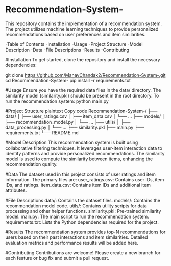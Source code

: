 # Recommendation-System-

This repository contains the implementation of a recommendation system. The project utilizes machine learning techniques to provide personalized recommendations based on user preferences and item similarities.

-Table of Contents
-Installation
-Usage
-Project Structure
-Model Description
-Data
-File Descriptions
-Results
-Contributing

#Installation
To get started, clone the repository and install the necessary dependencies:

git clone https://github.com/ManavChandak2/Recommendation-System-.git
cd Recommendation-System-
pip install -r requirements.txt

#Usage
Ensure you have the required data files in the data/ directory.
The similarity model (similarity.pkl) should be present in the root directory.
To run the recommendation system:
python main.py

#Project Structure
plaintext
Copy code
Recommendation-System-/
├── data/
│   ├── user_ratings.csv
│   ├── item_data.csv
│   └── ...
├── models/
│   ├── recommendation_model.py
│   └── ...
├── utils/
│   ├── data_processing.py
│   └── ...
├── similarity.pkl
├── main.py
├── requirements.txt
└── README.md

#Model Description
This recommendation system is built using collaborative filtering techniques. It leverages user-item interaction data to identify patterns and provide personalized recommendations. The similarity model is used to compute the similarity between items, enhancing the recommendation quality.

#Data
The dataset used in this project consists of user ratings and item information. The primary files are:
user_ratings.csv: Contains user IDs, item IDs, and ratings.
item_data.csv: Contains item IDs and additional item attributes.

#File Descriptions
data/: Contains the dataset files.
models/: Contains the recommendation model code.
utils/: Contains utility scripts for data processing and other helper functions.
similarity.pkl: Pre-trained similarity model.
main.py: The main script to run the recommendation system.
requirements.txt: Lists the Python dependencies required for the project.

#Results
The recommendation system provides top-N recommendations for users based on their past interactions and item similarities. Detailed evaluation metrics and performance results will be added here.

#Contributing
Contributions are welcome! Please create a new branch for each feature or bug fix and submit a pull request.

